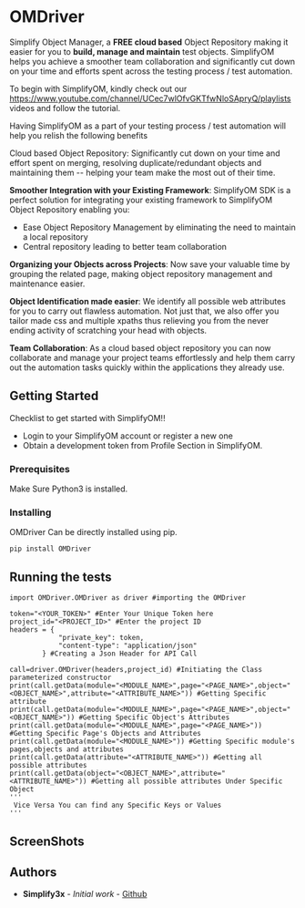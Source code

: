 # OMDriver
Simplify Object Manager, a **FREE cloud based** Object Repository making it easier for you to **build, manage and maintain** test objects. SimplifyOM helps you achieve a smoother team collaboration and significantly cut down on your time and efforts spent across the testing process / test automation.

 

To begin with SimplifyOM, kindly check out our https://www.youtube.com/channel/UCec7wlOfvGKTfwNloSApryQ/playlists videos and follow the tutorial.

 

Having SimplifyOM as a part of your testing process / test automation will help you relish the following benefits

 

Cloud based Object Repository: Significantly cut down on your time and effort spent on merging, resolving duplicate/redundant objects and maintaining them -- helping your team make the most out of their time.

 

**Smoother Integration with your Existing Framework**: SimplifyOM SDK is a perfect solution for integrating your existing framework to SimplifyOM Object Repository enabling you:  

* Ease Object Repository Management by eliminating the need to maintain a local repository
* Central repository leading to better team collaboration
 

**Organizing your Objects across Projects**: Now save your valuable time by grouping the related page, making object repository management and maintenance easier.

 

**Object Identification made easier**: We identify all possible web attributes for you to carry out flawless automation. Not just that, we also offer you tailor made css and multiple xpaths thus relieving you from the never ending activity of scratching your head with objects. 

 

**Team Collaboration**: As a cloud based object repository you can now collaborate and manage your project teams effortlessly and help them carry out the automation tasks quickly within the applications they already use.  

## Getting Started

Checklist to get started with SimplifyOM!!

* Login to your SimplifyOM account or register a new one
* Obtain a development token from Profile Section in SimplifyOM.

### Prerequisites

Make Sure Python3 is installed.

### Installing

OMDriver Can be directly installed using pip.

```
pip install OMDriver
```

## Running the tests
```
import OMDriver.OMDriver as driver #importing the OMDriver

token="<YOUR_TOKEN>" #Enter Your Unique Token here
project_id="<PROJECT_ID>" #Enter the project ID
headers = {
            "private_key": token,
            "content-type": "application/json"
        } #Creating a Json Header for API Call

call=driver.OMDriver(headers,project_id) #Initiating the Class parameterized constructor
print(call.getData(module="<MODULE_NAME>",page="<PAGE_NAME>",object="<OBJECT_NAME>",attribute="<ATTRIBUTE_NAME>")) #Getting Specific attribute
print(call.getData(module="<MODULE_NAME>",page="<PAGE_NAME>",object="<OBJECT_NAME>")) #Getting Specific Object's Attributes
print(call.getData(module="<MODULE_NAME>",page="<PAGE_NAME>")) #Getting Specific Page's Objects and Attributes
print(call.getData(module="<MODULE_NAME>")) #Getting Specific module's pages,objects and attributes
print(call.getData(attribute="<ATTRIBUTE_NAME>")) #Getting all possible attributes
print(call.getData(object="<OBJECT_NAME>",attribute="<ATTRIBUTE_NAME>")) #Getting all possible attributes Under Specific Object
'''
 Vice Versa You can find any Specific Keys or Values
'''
```
## ScreenShots


## Authors

* **Simplify3x** - *Initial work* - [Github](https://github.com/Simplify3x)

